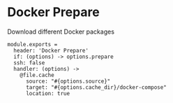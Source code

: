 # Docker Prepare

Download different Docker packages

    module.exports =
      header: 'Docker Prepare'
      if: (options) -> options.prepare
      ssh: false
      handler: (options) ->
        @file.cache
          source: "#{options.source}"
          target: "#{options.cache_dir}/docker-compose"
          location: true
